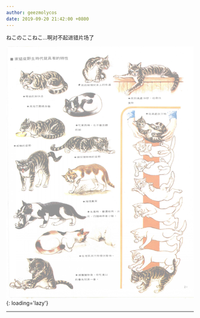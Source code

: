 ```yaml
---
author: geezmolycos
date: 2019-09-20 21:42:00 +0800
---
```


ねこのここねこ...啊对不起进错片场了

![](/assets/images/qq-zone/2019-09-20-neko.png){: loading='lazy'}

---
